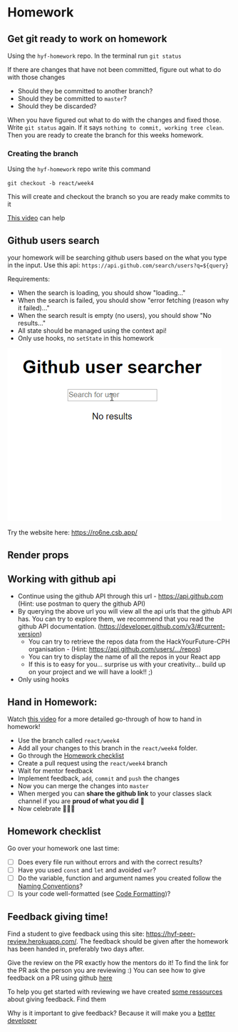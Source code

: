 # Homework

## Get git ready to work on homework

Using the `hyf-homework` repo. In the terminal run `git status`

If there are changes that have not been committed, figure out what to do with those changes
- Should they be committed to another branch?
- Should they be committed to `master`?
- Should they be discarded?

When you have figured out what to do with the changes and fixed those. Write `git status` again. If it says `nothing to commit, working tree clean`. Then you are ready to create the branch for this weeks homework.

### Creating the branch
Using the `hyf-homework` repo write this command

`git checkout -b react/week4`

This will create and checkout the branch so you are ready make commits to it

[This video](https://www.youtube.com/watch?v=feyBVDhFQuk) can help

## Github users search

your homework will be searching github users based on the what you type in the input. Use this api: `https://api.github.com/search/users?q=${query}`

Requirements: 
- When the search is loading, you should show "loading..."
- When the search is failed, you should show "error fetching (reason why it failed)..."
- When the search result is empty (no users), you should show "No results..."
- All state should be managed using the context api!
- Only use hooks, no `setState` in this homework

![Homework preview](assets/homework-preview.gif)

Try the website here: https://ro6ne.csb.app/

## Render props


## Working with github api

- Continue using the github API through this url - https://api.github.com (Hint: use postman to query the github API)
- By querying the above url you will view all the api urls that the github API has. You can try to explore them, we recommend that you read the github API documentation. (https://developer.github.com/v3/#current-version)
    - You can try to retrieve the repos data from the HackYourFuture-CPH organisation - (Hint: https://api.github.com/users/.../repos)
    - You can try to display the name of all the repos in your React app
    - If this is to easy for you... surprise us with your creativity... build up on your project and we will have a look!! ;)
- Only using hooks

## Hand in Homework:

Watch [this video](https://www.youtube.com/watch?v=feyBVDhFQuk) for a more detailed go-through of how to hand in homework!

- Use the branch called `react/week4` 
- Add all your changes to this branch in the `react/week4` folder. 
- Go through the [Homework checklist](#homework-checklist)
- Create a pull request using the `react/week4` branch
- Wait for mentor feedback
- Implement feedback, `add`, `commit` and `push` the changes
- Now you can merge the changes into `master`
- When merged you can **share the github link** to your classes slack channel if you are **proud of what you did** 💪
- Now celebrate 🎉🎉🎉

## Homework checklist
Go over your homework one last time:

- [ ] Does every file run without errors and with the correct results?
- [ ] Have you used `const` and `let` and avoided `var`?
- [ ] Do the variable, function and argument names you created follow the [Naming Conventions](https://github.com/HackYourFuture/fundamentals/blob/master/fundamentals/naming_conventions.md)?
- [ ] Is your code well-formatted (see [Code Formatting](https://github.com/HackYourFuture/fundamentals/blob/master/fundamentals/naming_conventions.md))?

## Feedback giving time!
Find a student to give feedback using this site: https://hyf-peer-review.herokuapp.com/. The feedback should be given after the homework has been handed in, preferably two days after. 

Give the review on the PR exactly how the mentors do it! To find the link for the PR ask the person you are reviewing :) You can see how to give feedback on a PR using github [here](https://docs.github.com/en/github/collaborating-with-issues-and-pull-requests/commenting-on-a-pull-request)

To help you get started with reviewing we have created [some ressources](https://github.com/HackYourFuture-CPH/curriculum/tree/master/review) about giving feedback. Find them 

Why is it important to give feedback? Because it will make you a [better](https://www.brightspot.com/blog/developer-life-5-reasons-why-the-code-review-process-is-critical-for-developers) [developer](https://www.sitepoint.com/the-importance-of-code-reviews/)
